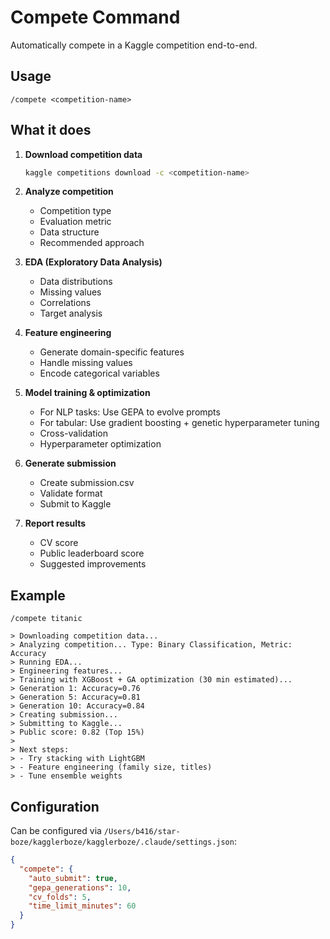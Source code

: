 # Compete Command

Automatically compete in a Kaggle competition end-to-end.

## Usage

```
/compete <competition-name>
```

## What it does

1. **Download competition data**
   ```bash
   kaggle competitions download -c <competition-name>
   ```

2. **Analyze competition**
   - Competition type
   - Evaluation metric
   - Data structure
   - Recommended approach

3. **EDA (Exploratory Data Analysis)**
   - Data distributions
   - Missing values
   - Correlations
   - Target analysis

4. **Feature engineering**
   - Generate domain-specific features
   - Handle missing values
   - Encode categorical variables

5. **Model training & optimization**
   - For NLP tasks: Use GEPA to evolve prompts
   - For tabular: Use gradient boosting + genetic hyperparameter tuning
   - Cross-validation
   - Hyperparameter optimization

6. **Generate submission**
   - Create submission.csv
   - Validate format
   - Submit to Kaggle

7. **Report results**
   - CV score
   - Public leaderboard score
   - Suggested improvements

## Example

```
/compete titanic

> Downloading competition data...
> Analyzing competition... Type: Binary Classification, Metric: Accuracy
> Running EDA...
> Engineering features...
> Training with XGBoost + GA optimization (30 min estimated)...
> Generation 1: Accuracy=0.76
> Generation 5: Accuracy=0.81
> Generation 10: Accuracy=0.84
> Creating submission...
> Submitting to Kaggle...
> Public score: 0.82 (Top 15%)
>
> Next steps:
> - Try stacking with LightGBM
> - Feature engineering (family size, titles)
> - Tune ensemble weights
```

## Configuration

Can be configured via `/Users/b416/star-boze/kagglerboze/kagglerboze/.claude/settings.json`:

```json
{
  "compete": {
    "auto_submit": true,
    "gepa_generations": 10,
    "cv_folds": 5,
    "time_limit_minutes": 60
  }
}
```
